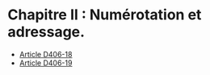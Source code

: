 # Chapitre II : Numérotation et adressage.

* [Article D406-18](./LEGIARTI000025703551.md)
* [Article D406-19](./LEGIARTI000025703555.md)
